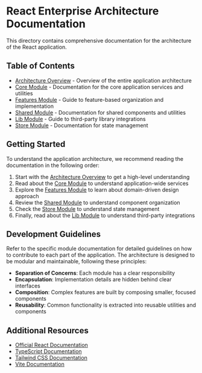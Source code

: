 # React Enterprise Architecture Documentation

This directory contains comprehensive documentation for the architecture of the React application.

## Table of Contents

- [Architecture Overview](./architecture-overview.md) - Overview of the entire application architecture
- [Core Module](./core.md) - Documentation for the core application services and utilities
- [Features Module](./features.md) - Guide to feature-based organization and implementation
- [Shared Module](./shared.md) - Documentation for shared components and utilities
- [Lib Module](./lib.md) - Guide to third-party library integrations
- [Store Module](./store.md) - Documentation for state management

## Getting Started

To understand the application architecture, we recommend reading the documentation in the following order:

1. Start with the [Architecture Overview](./architecture-overview.md) to get a high-level understanding
2. Read about the [Core Module](./core.md) to understand application-wide services
3. Explore the [Features Module](./features.md) to learn about domain-driven design approach
4. Review the [Shared Module](./shared.md) to understand component organization
5. Check the [Store Module](./store.md) to understand state management
6. Finally, read about the [Lib Module](./lib.md) to understand third-party integrations

## Development Guidelines

Refer to the specific module documentation for detailed guidelines on how to contribute to each part of the application. The architecture is designed to be modular and maintainable, following these principles:

- **Separation of Concerns**: Each module has a clear responsibility
- **Encapsulation**: Implementation details are hidden behind clear interfaces
- **Composition**: Complex features are built by composing smaller, focused components
- **Reusability**: Common functionality is extracted into reusable utilities and components

## Additional Resources

- [Official React Documentation](https://react.dev/docs/getting-started.html)
- [TypeScript Documentation](https://www.typescriptlang.org/docs/)
- [Tailwind CSS Documentation](https://tailwindcss.com/docs)
- [Vite Documentation](https://vitejs.dev/guide/) 